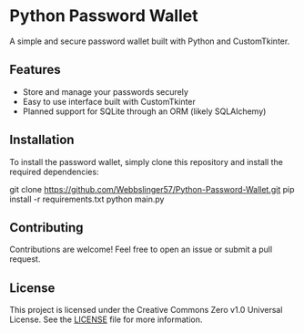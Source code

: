 # Python Password Wallet

A simple and secure password wallet built with Python and CustomTkinter.

## Features

- Store and manage your passwords securely
- Easy to use interface built with CustomTkinter
- Planned support for SQLite through an ORM (likely SQLAlchemy)

## Installation

To install the password wallet, simply clone this repository and install the required dependencies:

git clone https://github.com/Webbslinger57/Python-Password-Wallet.git 
pip install -r requirements.txt 
python main.py


## Contributing

Contributions are welcome! Feel free to open an issue or submit a pull request.

## License

This project is licensed under the Creative Commons Zero v1.0 Universal License. See the [LICENSE](LICENSE) file for more information.

